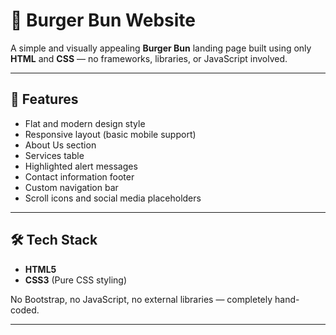 # 🍔 Burger Bun Website

A simple and visually appealing **Burger Bun** landing page built using only **HTML** and **CSS** — no frameworks, libraries, or JavaScript involved.

---

## 📌 Features

- Flat and modern design style
- Responsive layout (basic mobile support)
- About Us section
- Services table
- Highlighted alert messages
- Contact information footer
- Custom navigation bar
- Scroll icons and social media placeholders

---

## 🛠️ Tech Stack

- **HTML5**
- **CSS3** (Pure CSS styling)

No Bootstrap, no JavaScript, no external libraries — completely hand-coded.

---




